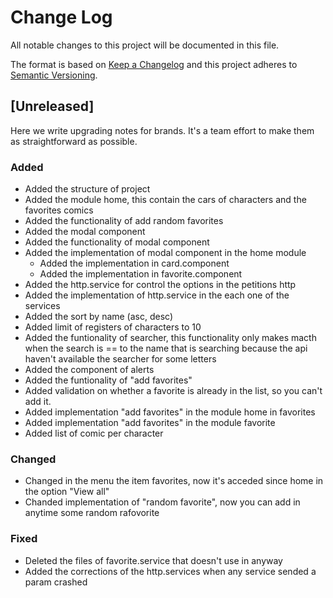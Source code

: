 
# Change Log
All notable changes to this project will be documented in this file.
 
The format is based on [Keep a Changelog](http://keepachangelog.com/)
and this project adheres to [Semantic Versioning](http://semver.org/).
 
## [Unreleased]
 
Here we write upgrading notes for brands. It's a team effort to make them as
straightforward as possible.
 
### Added
- Added the structure of project
- Added the module home, this contain the cars of characters and the favorites comics
- Added the functionality of add random favorites
- Added the modal component
- Added the functionality of modal component
- Added the implementation of modal component in the home module
  - Added the implementation in card.component
  - Added the implementation in favorite.component
- Added the http.service for control the options in the petitions http
- Added the implementation of http.service in the each one of the services
- Added the sort by name (asc, desc)
- Added limit of registers of characters to 10
- Added the funtionality of searcher, this functionality only makes macth when the search is == to the name that is searching
  because the api haven't available the searcher for some letters
- Added the component of alerts
- Added the funtionality of "add favorites"
- Added validation on whether a favorite is already in the list, so you can't add it.
- Added implementation "add favorites" in the module home in favorites
- Added implementation "add favorites" in the module favorite
- Added list of comic per character
 
### Changed
- Changed in the menu the item favorites, now it's acceded since home in the option "View all"
- Chanded implementation of "random favorite", now you can add in anytime some random rafovorite
 
### Fixed
- Deleted the files of favorite.service that doesn't use in anyway
- Added the corrections of the http.services when any service sended a param crashed
